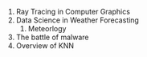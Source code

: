 1. Ray Tracing in Computer Graphics
2. Data Science in Weather Forecasting
	1. Meteorlogy
3. The battle of malware
4. Overview of KNN
